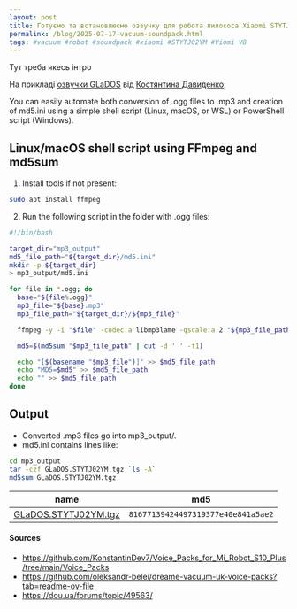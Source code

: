 ```yaml
---
layout: post
title: Готуємо та встановлюємо озвучку для робота пилососа Xiaomi STYTJ02YM (Viomi V8)
permalink: /blog/2025-07-17-vacuum-soundpack.html
tags: #vacuum #robot #soundpack #xiaomi #STYTJ02YM #Viomi V8
---
```


Тут треба якесь інтро

На прикладі [озвучки GLaDOS](https://github.com/KonstantinDev7/Voice_Packs_for_Mi_Robot_S10_Plus?tab=readme-ov-file#upd---%D0%B4%D0%BE%D0%B4%D0%B0%D0%BD%D0%BE-%D0%BE%D0%B7%D0%B2%D1%83%D1%87%D0%BA%D1%83-glados) від [Костянтина Давиденко](https://www.linkedin.com/in/kdavydenko7/).

<!--more-->

You can easily automate both conversion of .ogg files to .mp3 and creation of md5.ini using a simple shell script (Linux, macOS, or WSL) or PowerShell script (Windows).

## Linux/macOS shell script using FFmpeg and md5sum

1. Install tools if not present:

```bash
sudo apt install ffmpeg
```

2. Run the following script in the folder with .ogg files:

```bash
#!/bin/bash

target_dir="mp3_output"
md5_file_path="${target_dir}/md5.ini"
mkdir -p ${target_dir}
> mp3_output/md5.ini

for file in *.ogg; do
  base="${file%.ogg}"
  mp3_file="${base}.mp3"
  mp3_file_path="${target_dir}/${mp3_file}"

  ffmpeg -y -i "$file" -codec:a libmp3lame -qscale:a 2 "${mp3_file_path}"

  md5=$(md5sum "$mp3_file_path" | cut -d ' ' -f1)

  echo "[$(basename "$mp3_file")]" >> $md5_file_path
  echo "MD5=$md5" >> $md5_file_path
  echo "" >> $md5_file_path
done
```

## Output

- Converted .mp3 files go into mp3_output/.
- md5.ini contains lines like:

```bash
cd mp3_output
tar -czf GLaDOS.STYTJ02YM.tgz `ls -A`
md5sum GLaDOS.STYTJ02YM.tgz
```

| name                                                                                                                                              | md5                                |
| ------------------------------------------------------------------------------------------------------------------------------------------------- | ---------------------------------- |
| [GLaDOS.STYTJ02YM.tgz](https://github.com/boonya/boonya.info/raw/refs/heads/vacuum-soundpack/public/assets/vacuum-stytj02ym/GLaDOS.STYTJ02YM.tgz) | `81677139424497319377e40e841a5ae2` |

#### Sources

- https://github.com/KonstantinDev7/Voice_Packs_for_Mi_Robot_S10_Plus/tree/main/Voice_Packs
- https://github.com/oleksandr-belei/dreame-vacuum-uk-voice-packs?tab=readme-ov-file
- https://dou.ua/forums/topic/49563/
